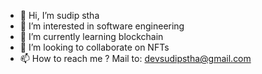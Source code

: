 - 👋 Hi, I’m sudip stha
- 👀 I’m interested in software engineering
- 🌱 I’m currently learning blockchain
- 💞️ I’m looking to collaborate on NFTs
- 📫 How to reach me ? Mail to: devsudipstha@gmail.com

<!---
devsudipstha/devsudipstha is a ✨ special ✨ repository because its `README.md` (this file) appears on your GitHub profile.
You can click the Preview link to take a look at your changes.
--->
